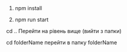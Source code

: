 ## 

1. npm install

2. npm run start

cd .. Перейти на рівень вище (вийти з папки)

cd folderName  перейти в папку folderName